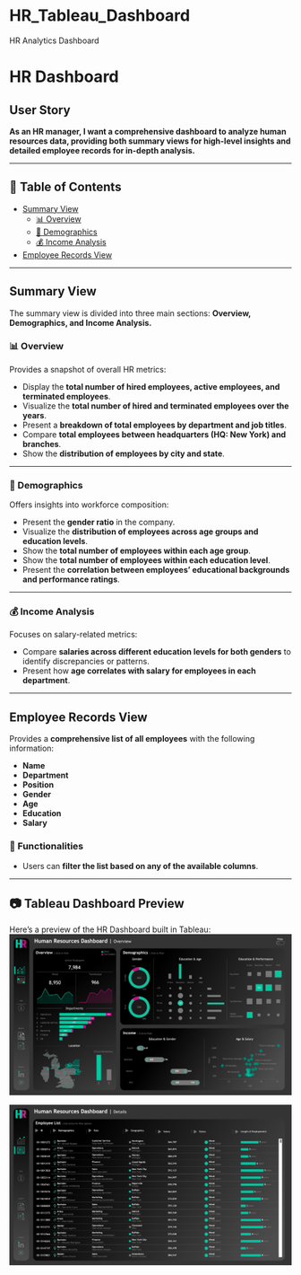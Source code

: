 # HR_Tableau_Dashboard
HR Analytics Dashboard

# HR Dashboard  

## User Story  

**As an HR manager, I want a comprehensive dashboard to analyze human resources data, providing both summary views for high-level insights and detailed employee records for in-depth analysis.**

---

## 📑 Table of Contents  
- [Summary View](#summary-view)  
  - [📊 Overview](#-overview)  
  - [👥 Demographics](#-demographics)  
  - [💰 Income Analysis](#-income-analysis)  
- [Employee Records View](#employee-records-view)  

---

## Summary View  

The summary view is divided into three main sections: **Overview, Demographics, and Income Analysis.**

### 📊 Overview  
Provides a snapshot of overall HR metrics:  
- Display the **total number of hired employees, active employees, and terminated employees**.  
- Visualize the **total number of hired and terminated employees over the years**.  
- Present a **breakdown of total employees by department and job titles**.  
- Compare **total employees between headquarters (HQ: New York) and branches**.  
- Show the **distribution of employees by city and state**.  

---

### 👥 Demographics  
Offers insights into workforce composition:  
- Present the **gender ratio** in the company.  
- Visualize the **distribution of employees across age groups and education levels**.  
- Show the **total number of employees within each age group**.  
- Show the **total number of employees within each education level**.  
- Present the **correlation between employees’ educational backgrounds and performance ratings**.  

---

### 💰 Income Analysis  
Focuses on salary-related metrics:  
- Compare **salaries across different education levels for both genders** to identify discrepancies or patterns.  
- Present how **age correlates with salary for employees in each department**.  

---

## Employee Records View  

Provides a **comprehensive list of all employees** with the following information:  
- **Name**  
- **Department**  
- **Position**  
- **Gender**  
- **Age**  
- **Education**  
- **Salary**  

### 🔎 Functionalities  
- Users can **filter the list based on any of the available columns**.  

---

## 📷 Tableau Dashboard Preview  

Here’s a preview of the HR Dashboard built in Tableau:  
![Tableau Dashboard](https://github.com/PRINCEHOKYDO/HR_Tableau_Dashboard/blob/main/WhatsApp%20Image%202025-09-26%20at%203.25.21%20AM.jpeg?raw=true)

![Tableau Dashboard](https://github.com/PRINCEHOKYDO/HR_Tableau_Dashboard/blob/main/image.png?raw=true)
